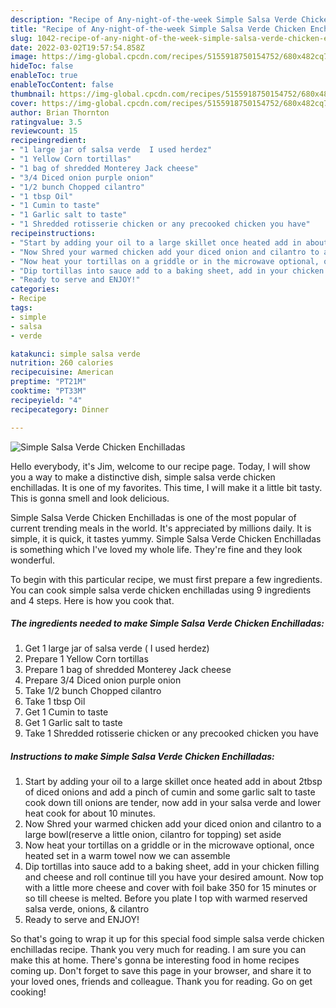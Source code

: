 ```yaml
---
description: "Recipe of Any-night-of-the-week Simple Salsa Verde Chicken Enchilladas"
title: "Recipe of Any-night-of-the-week Simple Salsa Verde Chicken Enchilladas"
slug: 1042-recipe-of-any-night-of-the-week-simple-salsa-verde-chicken-enchilladas
date: 2022-03-02T19:57:54.858Z
image: https://img-global.cpcdn.com/recipes/5155918750154752/680x482cq70/simple-salsa-verde-chicken-enchilladas-recipe-main-photo.jpg
hideToc: false
enableToc: true
enableTocContent: false
thumbnail: https://img-global.cpcdn.com/recipes/5155918750154752/680x482cq70/simple-salsa-verde-chicken-enchilladas-recipe-main-photo.jpg
cover: https://img-global.cpcdn.com/recipes/5155918750154752/680x482cq70/simple-salsa-verde-chicken-enchilladas-recipe-main-photo.jpg
author: Brian Thornton
ratingvalue: 3.5
reviewcount: 15
recipeingredient:
- "1 large jar of salsa verde  I used herdez"
- "1 Yellow Corn tortillas"
- "1 bag of shredded Monterey Jack cheese"
- "3/4 Diced onion purple onion"
- "1/2 bunch Chopped cilantro"
- "1 tbsp Oil"
- "1 Cumin to taste"
- "1 Garlic salt to taste"
- "1 Shredded rotisserie chicken or any precooked chicken you have"
recipeinstructions:
- "Start by adding your oil to a large skillet once heated add in about 2tbsp of diced onions and add a pinch of cumin and some garlic salt to taste cook down till onions are tender, now add in your salsa verde and lower heat cook for about 10 minutes."
- "Now Shred your warmed chicken add your diced onion and cilantro to a large bowl(reserve a little onion, cilantro for topping) set aside"
- "Now heat your tortillas on a griddle or in the microwave optional, once heated set in a warm towel now we can assemble"
- "Dip tortillas into sauce add to a baking sheet, add in your chicken filling and  cheese and roll continue till you have your desired amount. Now top with a little more cheese and cover with foil bake 350 for 15 minutes or so till cheese is melted. Before you plate I top with warmed reserved salsa verde, onions, &amp; cilantro"
- "Ready to serve and ENJOY!"
categories:
- Recipe
tags:
- simple
- salsa
- verde

katakunci: simple salsa verde 
nutrition: 260 calories
recipecuisine: American
preptime: "PT21M"
cooktime: "PT33M"
recipeyield: "4"
recipecategory: Dinner

---
```



![Simple Salsa Verde Chicken Enchilladas](https://img-global.cpcdn.com/recipes/5155918750154752/680x482cq70/simple-salsa-verde-chicken-enchilladas-recipe-main-photo.jpg)

Hello everybody, it's Jim, welcome to our recipe page. Today, I will show you a way to make a distinctive dish, simple salsa verde chicken enchilladas. It is one of my favorites. This time, I will make it a little bit tasty. This is gonna smell and look delicious.

Simple Salsa Verde Chicken Enchilladas is one of the most popular of current trending meals in the world. It's appreciated by millions daily. It is simple, it is quick, it tastes yummy. Simple Salsa Verde Chicken Enchilladas is something which I've loved my whole life. They're fine and they look wonderful.




To begin with this particular recipe, we must first prepare a few ingredients. You can cook simple salsa verde chicken enchilladas using 9 ingredients and 4 steps. Here is how you cook that.

<!--inarticleads1-->

##### The ingredients needed to make Simple Salsa Verde Chicken Enchilladas:

1. Get 1 large jar of salsa verde ( I used herdez)
1. Prepare 1 Yellow Corn tortillas
1. Prepare 1 bag of shredded Monterey Jack cheese
1. Prepare 3/4 Diced onion purple onion
1. Take 1/2 bunch Chopped cilantro
1. Take 1 tbsp Oil
1. Get 1 Cumin to taste
1. Get 1 Garlic salt to taste
1. Take 1 Shredded rotisserie chicken or any precooked chicken you have




<!--inarticleads2-->

##### Instructions to make Simple Salsa Verde Chicken Enchilladas:

1. Start by adding your oil to a large skillet once heated add in about 2tbsp of diced onions and add a pinch of cumin and some garlic salt to taste cook down till onions are tender, now add in your salsa verde and lower heat cook for about 10 minutes.
1. Now Shred your warmed chicken add your diced onion and cilantro to a large bowl(reserve a little onion, cilantro for topping) set aside
1. Now heat your tortillas on a griddle or in the microwave optional, once heated set in a warm towel now we can assemble
1. Dip tortillas into sauce add to a baking sheet, add in your chicken filling and  cheese and roll continue till you have your desired amount. Now top with a little more cheese and cover with foil bake 350 for 15 minutes or so till cheese is melted. Before you plate I top with warmed reserved salsa verde, onions, &amp; cilantro
1. Ready to serve and ENJOY!



So that's going to wrap it up for this special food simple salsa verde chicken enchilladas recipe. Thank you very much for reading. I am sure you can make this at home. There's gonna be interesting food in home recipes coming up. Don't forget to save this page in your browser, and share it to your loved ones, friends and colleague. Thank you for reading. Go on get cooking!
